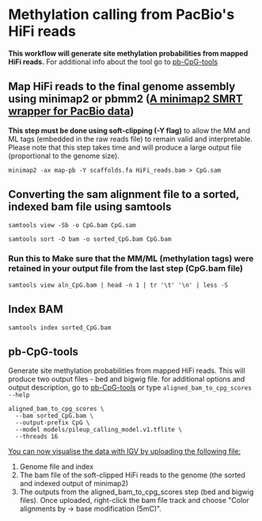 # Methylation calling from PacBio's HiFi reads 

**This workflow will generate site methylation probabilities from mapped HiFi reads.** 
For additional info about the tool go to [pb-CpG-tools](https://github.com/PacificBiosciences/pb-CpG-tools)

## Map HiFi reads to the final genome assembly using minimap2 or pbmm2 ([A minimap2 SMRT wrapper for PacBio data](https://github.com/PacificBiosciences/pbmm2))

**This step must be done using soft-clipping (-Y flag)** to allow the MM and ML tags (embedded in the raw reads file) to remain valid and interpretable. Please note that this step takes time and will produce a large output file (proportional to the genome size). 

```
minimap2 -ax map-pb -Y scaffolds.fa HiFi_reads.bam > CpG.sam
```

## Converting the sam alignment file to a sorted, indexed bam file using samtools

```
samtools view -Sb -o CpG.bam CpG.sam
```

```
samtools sort -O bam -o sorted_CpG.bam CpG.bam
```

### Run this to Make sure that the MM/ML (methylation tags) were retained in your output file from the last step (CpG.bam file)

```
samtools view aln_CpG.bam | head -n 1 | tr '\t' '\n' | less -S
```

## Index BAM

```
samtools index sorted_CpG.bam
```

## pb-CpG-tools

Generate site methylation probabilities from mapped HiFi reads. This will produce two output files - bed and bigwig file. for additional options and output description, go to [pb-CpG-tools](https://github.com/PacificBiosciences/pb-CpG-tools) or type ```aligned_bam_to_cpg_scores --help```

```
aligned_bam_to_cpg_scores \
  --bam sorted_CpG.bam \
  --output-prefix CpG \
  --model models/pileup_calling_model.v1.tflite \
  --threads 16
```

<ins>You can now visualise the data with IGV by uploading the following file:</ins>
1. Genome file and index
2. The bam file of the soft-clipped HiFi reads to the genome (the sorted and indexed output of minimap2)
3. The outputs from the aligned_bam_to_cpg_scores step (bed and bigwig files).
Once uploaded, right-click the bam file track and choose "Color alignments by -> base modification (5mC)". 
